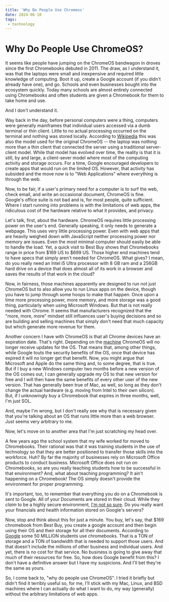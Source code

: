 ```yaml
---
title: 'Why Do People Use Chromeos'
date: 2024-06-10
tags:
 - technology
---
```

# Why Do People Use ChromeOS?

It seems like people have jumping on the ChromeOS bandwagon in droves since the first Chromebooks debuted in 2011.  The draw, as I understand it, was that the laptops were small and inexpensive and required little knowledge of computing.  Boot it up, create a Google account (if you didn't already have one), and go.  Schools and even businesses bought into the ecosystem quickly.  Today many schools are almost entirely connected using Chromebooks and often students are given a Chromebook for them to take home and use.

And I don't understand it.

Way back in the day, before personal computers were a thing, computers were generally mainframes that individual users accessed via a dumb terminal or thin client.  Little to no actual processing occurred on the terminal and nothing was stored locally.  According to [Wikipedia](https://en.wikipedia.org/wiki/ChromeOS) this was also the model used for the original ChromeOS -- the laptop was nothing more than a thin client that connected the server using a traditional server-client model.  While that model has evolved over time, the reality is that it is still, by and large, a client-sever model where most of the computing activity and storage occurs.  For a time, Google encouraged developers to create apps that would run on the limited OS. However, that activity has subsided and the move now is to "Web Applications" where everything is through the web.  

Now, to be fair, if a user's primary need for a computer is to surf the web, check email, and write an occasional document, ChromeOS is fine.  Google's office suite is not bad and is, for most people, quite sufficient. Where I start running into problems is with the limitations of web apps, the ridiculous cost of the hardware relative to what it provides, and privacy.

Let's talk, first, about the hardware.  ChromeOS requires little processing power on the user's end.  Generally speaking, it only needs to generate a webpage. This uses very little processing power.  Even with web apps that are heavily weighed down with JavaScript neither processing power nor memory are issues. Even the most minimal computer should easily be able to handle the load.  Yet, a quick visit to Best Buy shows that Chromebooks range in price from $169 US to $699 US.  Those higher end machines tend to have specs that simply aren't needed for ChromeOS.  What gives?  I mean, do you really need an Intel i5 Ultra processor with 8 GB ram and a 256GB hard drive on a device that does almost all of its work in a browser and saves the results of that work in the cloud?

Now, in fairness, those machines apparently are designed to run not just ChromeOS but to also allow you to run Linux apps on the device, though you have to jump through some hoops to make that happen.  Once upon a time more processing power, more memory, and more storage was a good thing, particularly when using Microsoft Windows.  But that is not really needed with Chrome.  It seems that manufacturers recognized that the "more, more, more" mindset still influences user's buying decisions and so are building and selling machines that simply don't need that much capacity but which generate more revenue for them.

Another concern I have with ChromeOS is that all Chrome devices have an expiration date.  That's right.  Depending on the [machine](https://support.google.com/chrome/a/answer/6220366?hl=en) ChromeOS will no longer receive updates for the OS.  That means that, among other things, while Google touts the security benefits of the OS, once that device has expired it will no longer get that benefit. Now, you might argue that Microsoft and Apple do the same thing and, to some degree, that is true.  But if I buy a new Windows computer two months before a new version of the OS comes out, I can generally upgrade my OS to that new version for free and I will then have the same benefits of every other user of the new version.  That has generally been true of Mac, as well, so long as they don't change the actual hardware (e.g. moving from Intel to their own silicon).  But, if I unknowingly buy a Chromebook that expires in three months, well, I'm just SOL.

And, maybe I'm wrong, but I don't really see why that is necessary given that you're talking about an OS that runs little more than a web browser.  Just seems very arbitrary to me.

Now, let's move on to another area that I'm just scratching my head over.

A few years ago the school system that my wife worked for moved to Chromebooks.  Their rational was that it was training students in the use of technology so that they are better positioned to transfer those skills into the workforce. Huh?  By far the majority of businesses rely on Microsoft Office products to conduct business.  Microsoft Office does not run on Chromebooks, so are you really teaching students how to be successful in that environment?  And, what about teaching programming?  It ain't happening on a Chromebook!  The OS simply doesn't provide the environment for proper programming.  

It's important, too, to remember that everything you do on a Chromebook is sent to Google.  All of your Documents are stored in their cloud.  While they *claim* to be a highly secure environment, [I'm not so sure](../i-dont-trust-gmail-heres-why).  Do you really want your financials and health information stored on Google's servers?  

Now, stop and think about this for just a minute.  You buy, let's say, that $169 chromebook from Best Buy, you create a google account and then begin using their OS and their storage for all their documents.  According to [Google](https://blog.google/outreach-initiatives/education/chromebook-plus-education/#:~:text=Chromebooks%20are%20used%20by%2050,research%20centers%20and%20collaboration%20hubs.) some 50 MILLION students use chromebooks.  That is a TON of storage and a TON of bandwidth that is needed to support those users. And that doesn't include the millions of other business  and individual users.  And yet, there is no cost for that service. No business is going to give away that much of their resources for free.  So, how does Google benefit from this?  I don't have a definitive answer but I have my suspicions. And I'll bet they're the same as yours.

So, I come back to, "why do people use ChromeOS".  I tried it briefly but didn't find it terribly useful so, for me, I'll stick with my Mac, Linux, and BSD machines where I can actually do what I want to do, my way (generally) without the arbitrary limitations of web apps.
